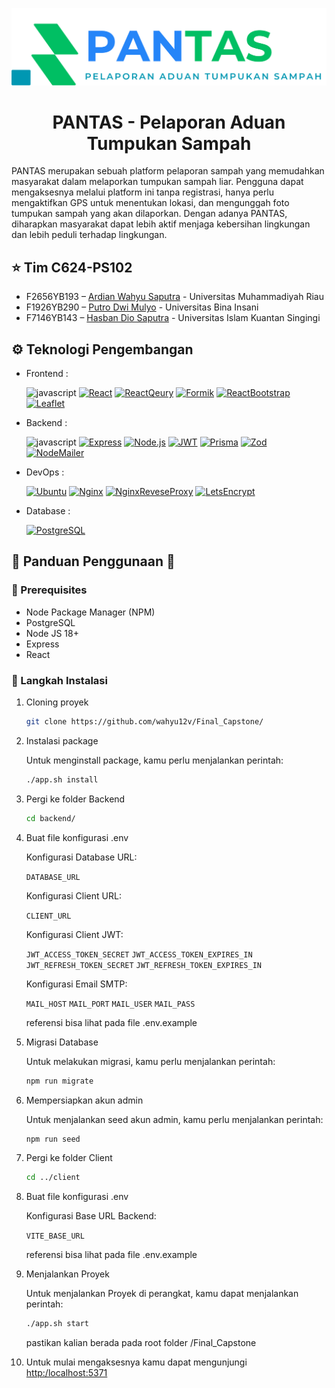 <p align="center"><a href="https://pantas.cloud" target="_blank"><img src="./frontend/assets/logo/44.png" width="600" alt="PANTAS Logo"></a></p>

<h1 align="center"><b>PANTAS - Pelaporan Aduan Tumpukan Sampah</b></h1>

PANTAS merupakan sebuah platform pelaporan sampah yang memudahkan masyarakat dalam melaporkan tumpukan sampah liar. Pengguna dapat mengaksesnya melalui platform ini tanpa registrasi, hanya perlu mengaktifkan GPS untuk menentukan lokasi, dan mengunggah foto tumpukan sampah yang akan dilaporkan. Dengan adanya PANTAS, diharapkan masyarakat dapat lebih aktif menjaga kebersihan lingkungan dan lebih peduli terhadap lingkungan.

## ⭐ Tim C624-PS102

- F2656YB193 – [Ardian Wahyu Saputra](https://github.com/wahyu12v) - Universitas Muhammadiyah Riau
- F1926YB290 – [Putro Dwi Mulyo](https://github.com/putrodwi31) - Universitas Bina Insani
- F7146YB143 – [Hasban Dio Saputra](https://github.com/hasbands) - Universitas Islam Kuantan Singingi

## ⚙️ Teknologi Pengembangan

- Frontend :

  ![javascript][javascript]
  [![React][React.js]][React-url]
  [![ReactQeury][ReactQuery]][ReactQuery-url]
  [![Formik][Formik]][React-url]
  [![ReactBootstrap][ReactBootstrap]][ReactBootstrap-url]
  [![Leaflet][Leaflet]][ReactBootstrap-url]

- Backend :

  ![javascript][javascript]
  [![Express][Express-logo]][Express-url]
  [![Node.js][NodeJS]][NodeJS-url]
  [![JWT][JWT]][JWT-url]
  [![Prisma][Prisma]][Prisma-url]
  [![Zod][Zod]][Zod-url]
  [![NodeMailer][NodeMailer]][NodeMailer-url]

- DevOps :

  [![Ubuntu][Ubuntu]][Ubuntu-url]
  [![Nginx][Nginx]][Nginx-url]
  [![NginxReveseProxy][NginxReverse]][NginxReverse-url]
  [![LetsEncrypt][LetsEncrypt]][LetsEncrypt-url]

- Database :

  [![PostgreSQL][PostgreSQL]][PostgreSQL-url]

## 📘 Panduan Penggunaan 📘

### 📝 Prerequisites

- Node Package Manager (NPM)
- PostgreSQL
- Node JS 18+
- Express
- React

### 👣 Langkah Instalasi

1. Cloning proyek

   ```bash
   git clone https://github.com/wahyu12v/Final_Capstone/
   ```

2. Instalasi package

   Untuk menginstall package, kamu perlu menjalankan perintah:

   ```bash
   ./app.sh install
   ```

3. Pergi ke folder Backend

   ```bash
   cd backend/
   ```

4. Buat file konfigurasi .env

   Konfigurasi Database URL:

   `DATABASE_URL`

   Konfigurasi Client URL:

   `CLIENT_URL`

   Konfigurasi Client JWT:

   `JWT_ACCESS_TOKEN_SECRET` `JWT_ACCESS_TOKEN_EXPIRES_IN` `JWT_REFRESH_TOKEN_SECRET` `JWT_REFRESH_TOKEN_EXPIRES_IN`

   Konfigurasi Email SMTP:

   `MAIL_HOST` `MAIL_PORT` `MAIL_USER` `MAIL_PASS`

   referensi bisa lihat pada file .env.example

5. Migrasi Database

   Untuk melakukan migrasi, kamu perlu menjalankan perintah:

   ```bash
   npm run migrate
   ```

6. Mempersiapkan akun admin

   Untuk menjalankan seed akun admin, kamu perlu menjalankan perintah:

   ```bash
   npm run seed
   ```

7. Pergi ke folder Client

   ```bash
   cd ../client
   ```

8. Buat file konfigurasi .env

   Konfigurasi Base URL Backend:

   `VITE_BASE_URL`

   referensi bisa lihat pada file .env.example

9. Menjalankan Proyek

   Untuk menjalankan Proyek di perangkat, kamu dapat menjalankan perintah:

   ```bash
   ./app.sh start
   ```

   pastikan kalian berada pada root folder /Final_Capstone

10. Untuk mulai mengaksesnya kamu dapat mengunjungi [http:/localhost:5371](http:/localhost:5371)

[NodeMailer]: https://img.shields.io/badge/nodemailer-6D4AFF?style=for-the-badge&logo=protonmail&logoColor=FFFFFF
[NodeMailer-url]: https://nodemailer.com/
[Zod]: https://img.shields.io/badge/zod-FFFFFF?style=for-the-badge&logo=zod&logoColor=3E67B1
[Zod-url]: https://zod.dev
[Prisma]: https://img.shields.io/badge/prisma-2D3748?style=for-the-badge&logo=prisma&logoColor=FFFFF
[Prisma-url]: https://www.prisma.io/
[JWT]: https://img.shields.io/badge/jsonwebtokens-20232A?style=for-the-badge&logo=jsonwebtokens&logoColor=d63afe
[JWT-url]: https://jwt.io/
[React-url]: https://reactjs.org/
[React.js]: https://img.shields.io/badge/React-20232A?style=for-the-badge&logo=react&logoColor=61DAFB
[Nginx]: https://img.shields.io/badge/nginx-FFFFFF?style=for-the-badge&logo=nginx&logoColor=009639
[Nginx-url]: https://nginx.org/en/
[NginxReverse]: https://img.shields.io/badge/reverseproxy-009639?style=for-the-badge&logo=nginxproxymanager&logoColor=FFFFFF
[NginxReverse-url]: https://docs.nginx.com/nginx/admin-guide/web-server/reverse-proxy/
[Ubuntu]: https://img.shields.io/badge/ubuntu-20232A?style=for-the-badge&logo=ubuntu&logoColor=E95420
[Ubuntu-url]: https://ubuntu.com/
[LetsEncrypt]: https://img.shields.io/badge/letsencrypt-003A70?style=for-the-badge&logo=letsencrypt&logoColor=FFFFFF
[LetsEncrypt-url]: https://certbot.eff.org/
[ReactQuery-url]: https://tanstack.com/query/latest
[ReactQuery]: https://img.shields.io/badge/tanstackquery-111828?style=for-the-badge&logo=reactquery&logoColor=FF4154
[Formik]: https://img.shields.io/badge/formik-095acf?style=for-the-badge&logo=formspree&logoColor=FFFFFF
[Express-logo]: https://img.shields.io/badge/Express.js-404D59?style=for-the-badge&logo=express
[Express-url]: https://expressjs.com/
[ReactBootstrap-url]: https://react-bootstrap.netlify.app/
[ReactBootstrap]: https://img.shields.io/badge/reactbootstrap-0F172A?&style=for-the-badge&logo=reactbootstrap&logoColor=61DAFB
[Leaflet]: https://img.shields.io/badge/leaflet.js-FFFFFF?&style=for-the-badge&logo=leaflet&logoColor=199900
[PostgreSQL-url]: https://www.postgresql.org/
[PostgreSQL]: https://img.shields.io/badge/PostgreSQL-4169E1?style=for-the-badge&logo=postgresql&logoColor=FFFFFF
[NodeJS-url]: https://nodejs.org/en
[NodeJS]: https://img.shields.io/badge/Node.js-43853D?style=for-the-badge&logo=node.js&logoColor=white
[javascript]: https://img.shields.io/badge/JavaScript-F7DF1E?style=for-the-badge&logo=javascript&logoColor=black
